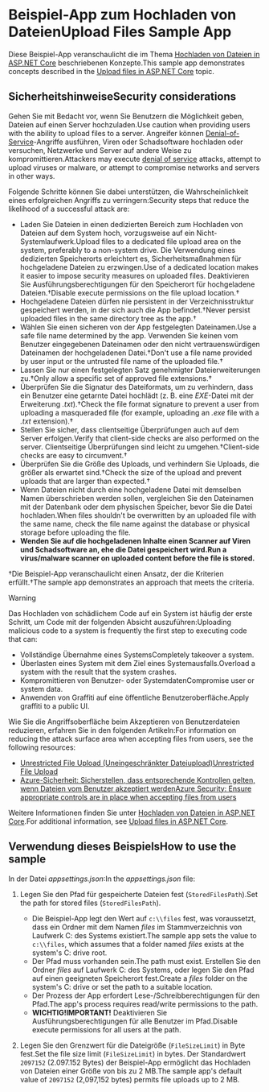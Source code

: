 # <a name="upload-files-sample-app"></a><span data-ttu-id="57b29-101">Beispiel-App zum Hochladen von Dateien</span><span class="sxs-lookup"><span data-stu-id="57b29-101">Upload Files Sample App</span></span>

<span data-ttu-id="57b29-102">Diese Beispiel-App veranschaulicht die im Thema [Hochladen von Dateien in ASP.NET Core](https://docs.microsoft.com/aspnet/core/mvc/models/file-uploads) beschriebenen Konzepte.</span><span class="sxs-lookup"><span data-stu-id="57b29-102">This sample app demonstrates concepts described in the [Upload files in ASP.NET Core](https://docs.microsoft.com/aspnet/core/mvc/models/file-uploads) topic.</span></span>

## <a name="security-considerations"></a><span data-ttu-id="57b29-103">Sicherheitshinweise</span><span class="sxs-lookup"><span data-stu-id="57b29-103">Security considerations</span></span>

<span data-ttu-id="57b29-104">Gehen Sie mit Bedacht vor, wenn Sie Benutzern die Möglichkeit geben, Dateien auf einen Server hochzuladen.</span><span class="sxs-lookup"><span data-stu-id="57b29-104">Use caution when providing users with the ability to upload files to a server.</span></span> <span data-ttu-id="57b29-105">Angreifer können [Denial-of-Service](/windows-hardware/drivers/ifs/denial-of-service)-Angriffe ausführen, Viren oder Schadsoftware hochladen oder versuchen, Netzwerke und Server auf andere Weise zu kompromittieren.</span><span class="sxs-lookup"><span data-stu-id="57b29-105">Attackers may execute [denial of service](/windows-hardware/drivers/ifs/denial-of-service) attacks, attempt to upload viruses or malware, or attempt to compromise networks and servers in other ways.</span></span>

<span data-ttu-id="57b29-106">Folgende Schritte können Sie dabei unterstützen, die Wahrscheinlichkeit eines erfolgreichen Angriffs zu verringern:</span><span class="sxs-lookup"><span data-stu-id="57b29-106">Security steps that reduce the likelihood of a successful attack are:</span></span>

* <span data-ttu-id="57b29-107">Laden Sie Dateien in einen dedizierten Bereich zum Hochladen von Dateien auf dem System hoch, vorzugsweise auf ein Nicht-Systemlaufwerk.</span><span class="sxs-lookup"><span data-stu-id="57b29-107">Upload files to a dedicated file upload area on the system, preferably to a non-system drive.</span></span> <span data-ttu-id="57b29-108">Die Verwendung eines dedizierten Speicherorts erleichtert es, Sicherheitsmaßnahmen für hochgeladene Dateien zu erzwingen.</span><span class="sxs-lookup"><span data-stu-id="57b29-108">Use of a dedicated location makes it easier to impose security measures on uploaded files.</span></span> <span data-ttu-id="57b29-109">Deaktivieren Sie Ausführungsberechtigungen für den Speicherort für hochgeladene Dateien.&dagger;</span><span class="sxs-lookup"><span data-stu-id="57b29-109">Disable execute permissions on the file upload location.&dagger;</span></span>
* <span data-ttu-id="57b29-110">Hochgeladene Dateien dürfen nie persistent in der Verzeichnisstruktur gespeichert werden, in der sich auch die App befindet.&dagger;</span><span class="sxs-lookup"><span data-stu-id="57b29-110">Never persist uploaded files in the same directory tree as the app.&dagger;</span></span>
* <span data-ttu-id="57b29-111">Wählen Sie einen sicheren von der App festgelegten Dateinamen.</span><span class="sxs-lookup"><span data-stu-id="57b29-111">Use a safe file name determined by the app.</span></span> <span data-ttu-id="57b29-112">Verwenden Sie keinen vom Benutzer eingegebenen Dateinamen oder den nicht vertrauenswürdigen Dateinamen der hochgeladenen Datei.&dagger;</span><span class="sxs-lookup"><span data-stu-id="57b29-112">Don't use a file name provided by user input or the untrusted file name of the uploaded file.&dagger;</span></span>
* <span data-ttu-id="57b29-113">Lassen Sie nur einen festgelegten Satz genehmigter Dateierweiterungen zu.&dagger;</span><span class="sxs-lookup"><span data-stu-id="57b29-113">Only allow a specific set of approved file extensions.&dagger;</span></span>
* <span data-ttu-id="57b29-114">Überprüfen Sie die Signatur des Dateiformats, um zu verhindern, dass ein Benutzer eine getarnte Datei hochlädt (z. B. eine *EXE*-Datei mit der Erweiterung *.txt*).&dagger;</span><span class="sxs-lookup"><span data-stu-id="57b29-114">Check the file format signature to prevent a user from uploading a masqueraded file (for example, uploading an *.exe* file with a *.txt* extension).&dagger;</span></span>
* <span data-ttu-id="57b29-115">Stellen Sie sicher, dass clientseitige Überprüfungen auch auf dem Server erfolgen.</span><span class="sxs-lookup"><span data-stu-id="57b29-115">Verify that client-side checks are also performed on the server.</span></span> <span data-ttu-id="57b29-116">Clientseitige Überprüfungen sind leicht zu umgehen.&dagger;</span><span class="sxs-lookup"><span data-stu-id="57b29-116">Client-side checks are easy to circumvent.&dagger;</span></span>
* <span data-ttu-id="57b29-117">Überprüfen Sie die Größe des Uploads, und verhindern Sie Uploads, die größer als erwartet sind.&dagger;</span><span class="sxs-lookup"><span data-stu-id="57b29-117">Check the size of the upload and prevent uploads that are larger than expected.&dagger;</span></span>
* <span data-ttu-id="57b29-118">Wenn Dateien nicht durch eine hochgeladene Datei mit demselben Namen überschrieben werden sollen, vergleichen Sie den Dateinamen mit der Datenbank oder dem physischen Speicher, bevor Sie die Datei hochladen.</span><span class="sxs-lookup"><span data-stu-id="57b29-118">When files shouldn't be overwritten by an uploaded file with the same name, check the file name against the database or physical storage before uploading the file.</span></span>
* <span data-ttu-id="57b29-119">**Wenden Sie auf die hochgeladenen Inhalte einen Scanner auf Viren und Schadsoftware an, ehe die Datei gespeichert wird.**</span><span class="sxs-lookup"><span data-stu-id="57b29-119">**Run a virus/malware scanner on uploaded content before the file is stored.**</span></span>

<span data-ttu-id="57b29-120">&dagger;Die Beispiel-App veranschaulicht einen Ansatz, der die Kriterien erfüllt.</span><span class="sxs-lookup"><span data-stu-id="57b29-120">&dagger;The sample app demonstrates an approach that meets the criteria.</span></span>

> [!WARNING]
> <span data-ttu-id="57b29-121">Das Hochladen von schädlichem Code auf ein System ist häufig der erste Schritt, um Code mit der folgenden Absicht auszuführen:</span><span class="sxs-lookup"><span data-stu-id="57b29-121">Uploading malicious code to a system is frequently the first step to executing code that can:</span></span>
>
> * <span data-ttu-id="57b29-122">Vollständige Übernahme eines Systems</span><span class="sxs-lookup"><span data-stu-id="57b29-122">Completely takeover a system.</span></span>
> * <span data-ttu-id="57b29-123">Überlasten eines System mit dem Ziel eines Systemausfalls.</span><span class="sxs-lookup"><span data-stu-id="57b29-123">Overload a system with the result that the system crashes.</span></span>
> * <span data-ttu-id="57b29-124">Kompromittieren von Benutzer- oder Systemdaten</span><span class="sxs-lookup"><span data-stu-id="57b29-124">Compromise user or system data.</span></span>
> * <span data-ttu-id="57b29-125">Anwenden von Graffiti auf eine öffentliche Benutzeroberfläche.</span><span class="sxs-lookup"><span data-stu-id="57b29-125">Apply graffiti to a public UI.</span></span>
>
> <span data-ttu-id="57b29-126">Wie Sie die Angriffsoberfläche beim Akzeptieren von Benutzerdateien reduzieren, erfahren Sie in den folgenden Artikeln:</span><span class="sxs-lookup"><span data-stu-id="57b29-126">For information on reducing the attack surface area when accepting files from users, see the following resources:</span></span>
>
> * [<span data-ttu-id="57b29-127">Unrestricted File Upload (Uneingeschränkter Dateiupload)</span><span class="sxs-lookup"><span data-stu-id="57b29-127">Unrestricted File Upload</span></span>](https://www.owasp.org/index.php/Unrestricted_File_Upload)
> * [<span data-ttu-id="57b29-128">Azure-Sicherheit: Sicherstellen, dass entsprechende Kontrollen gelten, wenn Dateien vom Benutzer akzeptiert werden</span><span class="sxs-lookup"><span data-stu-id="57b29-128">Azure Security: Ensure appropriate controls are in place when accepting files from users</span></span>](/azure/security/azure-security-threat-modeling-tool-input-validation#controls-users)

<span data-ttu-id="57b29-129">Weitere Informationen finden Sie unter [Hochladen von Dateien in ASP.NET Core](https://docs.microsoft.com/aspnet/core/mvc/models/file-uploads).</span><span class="sxs-lookup"><span data-stu-id="57b29-129">For additional information, see [Upload files in ASP.NET Core](https://docs.microsoft.com/aspnet/core/mvc/models/file-uploads).</span></span>

## <a name="how-to-use-the-sample"></a><span data-ttu-id="57b29-130">Verwendung dieses Beispiels</span><span class="sxs-lookup"><span data-stu-id="57b29-130">How to use the sample</span></span>

<span data-ttu-id="57b29-131">In der Datei *appsettings.json*:</span><span class="sxs-lookup"><span data-stu-id="57b29-131">In the *appsettings.json* file:</span></span>

1. <span data-ttu-id="57b29-132">Legen Sie den Pfad für gespeicherte Dateien fest (`StoredFilesPath`).</span><span class="sxs-lookup"><span data-stu-id="57b29-132">Set the path for stored files (`StoredFilesPath`).</span></span>

   * <span data-ttu-id="57b29-133">Die Beispiel-App legt den Wert auf `c:\\files` fest, was voraussetzt, dass ein Ordner mit dem Namen *files* im Stammverzeichnis von Laufwerk C: des Systems existiert.</span><span class="sxs-lookup"><span data-stu-id="57b29-133">The sample app sets the value to `c:\\files`, which assumes that a folder named *files* exists at the system's C: drive root.</span></span>
   * <span data-ttu-id="57b29-134">Der Pfad muss vorhanden sein.</span><span class="sxs-lookup"><span data-stu-id="57b29-134">The path must exist.</span></span> <span data-ttu-id="57b29-135">Erstellen Sie den Ordner *files* auf Laufwerk C: des Systems, oder legen Sie den Pfad auf einen geeigneten Speicherort fest.</span><span class="sxs-lookup"><span data-stu-id="57b29-135">Create a *files* folder on the system's C: drive or set the path to a suitable location.</span></span>
   * <span data-ttu-id="57b29-136">Der Prozess der App erfordert Lese-/Schreibberechtigungen für den Pfad.</span><span class="sxs-lookup"><span data-stu-id="57b29-136">The app's process requires read/write permissions to the path.</span></span>
   * <span data-ttu-id="57b29-137">**WICHTIG!**</span><span class="sxs-lookup"><span data-stu-id="57b29-137">**IMPORTANT!**</span></span> <span data-ttu-id="57b29-138">Deaktivieren Sie Ausführungsberechtigungen für alle Benutzer im Pfad.</span><span class="sxs-lookup"><span data-stu-id="57b29-138">Disable execute permissions for all users at the path.</span></span>

1. <span data-ttu-id="57b29-139">Legen Sie den Grenzwert für die Dateigröße (`FileSizeLimit`) in Byte fest.</span><span class="sxs-lookup"><span data-stu-id="57b29-139">Set the file size limit (`FileSizeLimit`) in bytes.</span></span> <span data-ttu-id="57b29-140">Der Standardwert `2097152` (2.097.152 Bytes) der Beispiel-App ermöglicht das Hochladen von Dateien einer Größe von bis zu 2 MB.</span><span class="sxs-lookup"><span data-stu-id="57b29-140">The sample app's default value of `2097152` (2,097,152 bytes) permits file uploads up to 2 MB.</span></span>

